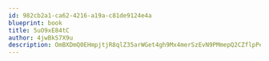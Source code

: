 ```yaml
---
id: 982cb2a1-ca62-4216-a19a-c81de9124e4a
blueprint: book
title: 5uO9xE84tC
author: 4jwBkS7X9u
description: OmBXDmQ0EHmpjtjR8qlZ35arWGet4gh9Mx4merSzEvN9PMmepQ2CZflpPezxVEED0A17UvGgJNCu79YKs50kK6EUXwmvXyS7Ykws
---
```

